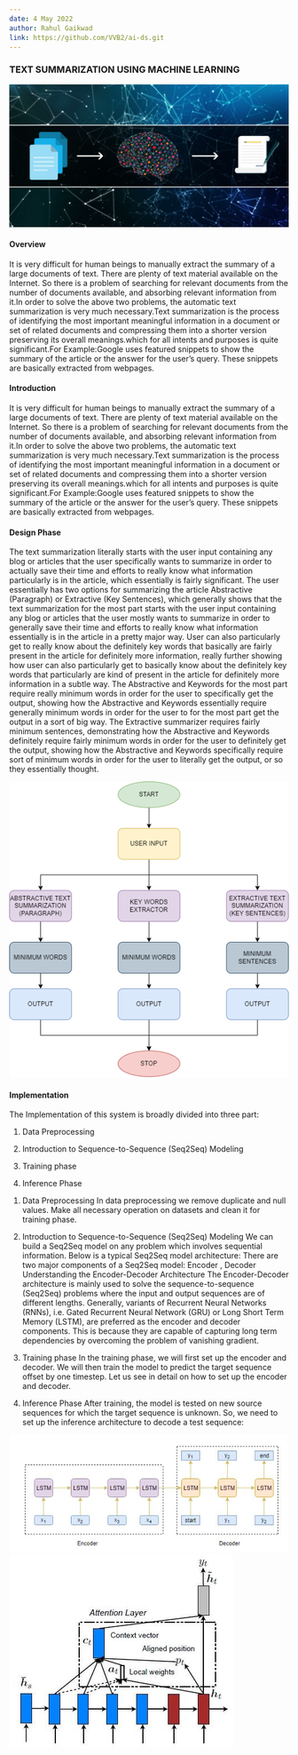 ```yaml
---
date: 4 May 2022
author: Rahul Gaikwad
link: https://github.com/VVB2/ai-ds.git
---
```


### TEXT SUMMARIZATION USING MACHINE LEARNING


![](/images/portfolio/abs-text-summ/text-summ.jpg)

#### Overview

 It is very difficult for human beings to manually extract the summary of a large documents of text. There are plenty of text material available on the Internet. So there is a problem of searching for relevant documents from the number of documents available, and absorbing relevant information from it.In order to solve the above two problems, the automatic text summarization is very much necessary.Text summarization is the process of identifying the most important meaningful information in a document or set of related documents and compressing them into a shorter version preserving its overall meanings.which for all intents and purposes is quite significant.For Example:Google uses featured snippets to show the summary of the article or the answer for the user’s query. These snippets are basically extracted from webpages.


#### Introduction

 It is very difficult for human beings to manually extract the summary of a large documents of text. There are plenty of text material available on the Internet. So there is a problem of searching for relevant documents from the number of documents available, and absorbing relevant information from it.In order to solve the above two problems, the automatic text summarization is very much necessary.Text summarization is the process of identifying the most important meaningful information in a document or set of related documents and compressing them into a shorter version preserving its overall meanings.which for all intents and purposes is quite significant.For Example:Google uses featured snippets to show the summary of the article or the answer for the user’s query. These snippets are basically extracted from webpages.

#### Design Phase

The text summarization literally starts with the user input containing any blog or articles that the user specifically wants to summarize in order to actually save their time and efforts to really know what information particularly is in the article, which essentially is fairly significant. The user essentially has two options for summarizing the article Abstractive (Paragraph) or Extractive (Key Sentences), which generally shows that the text summarization for the most part starts with the user input containing any blog or articles that the user mostly wants to summarize in order to generally save their time and efforts to really know what information essentially is in the article in a pretty major way. User can also particularly get to really know about the definitely key words that basically are fairly present in the article for definitely more information, really further showing how user can also particularly get to basically know about the definitely key words that particularly are kind of present in the article for definitely more information in a subtle way. The Abstractive and Keywords for the most part require really minimum words in order for the user to specifically get the output, showing how the Abstractive and Keywords essentially require generally minimum words in order for the user to for the most part get the output in a sort of big way. The Extractive summarizer requires fairly minimum sentences, demonstrating how the Abstractive and Keywords definitely require fairly minimum words in order for the user to definitely get the output, showing how the Abstractive and Keywords specifically require sort of minimum words in order for the user to literally get the output, or so they essentially thought.

![](/images/portfolio/abs-text-summ/1.png)


#### Implementation


The Implementation of this system is broadly divided into three part:

1) Data Preprocessing 

2) Introduction to Sequence-to-Sequence (Seq2Seq) Modeling

3) Training phase 

4) Inference Phase


1. Data Preprocessing
In data preprocessing we remove duplicate and null values. Make all necessary operation on datasets and clean it for training phase.

2. Introduction to Sequence-to-Sequence (Seq2Seq) Modeling
We can build a Seq2Seq model on any problem which involves sequential information.  Below is a typical Seq2Seq model architecture:
There are two major components of a Seq2Seq model: Encoder  , Decoder
Understanding the Encoder-Decoder Architecture
The Encoder-Decoder architecture is mainly used to solve the sequence-to-sequence (Seq2Seq) problems where the input and output sequences are of different lengths.
Generally, variants of Recurrent Neural Networks (RNNs), i.e. Gated Recurrent Neural Network (GRU) or Long Short Term Memory (LSTM), are preferred as the encoder and decoder components. This is because they are capable of capturing long term dependencies by overcoming the problem of vanishing gradient.

3. Training phase
In the training phase, we will first set up the encoder and decoder. We will then train the model to predict the target sequence offset by one timestep. Let us see in detail on how to set up the encoder and decoder.
 
4. Inference Phase
After training, the model is tested on new source sequences for which the target sequence is unknown. So, we need to set up the inference architecture to decode a test sequence:

![](/images/portfolio/abs-text-summ/2.png)
![](/images/portfolio/abs-text-summ/3.png)
 

